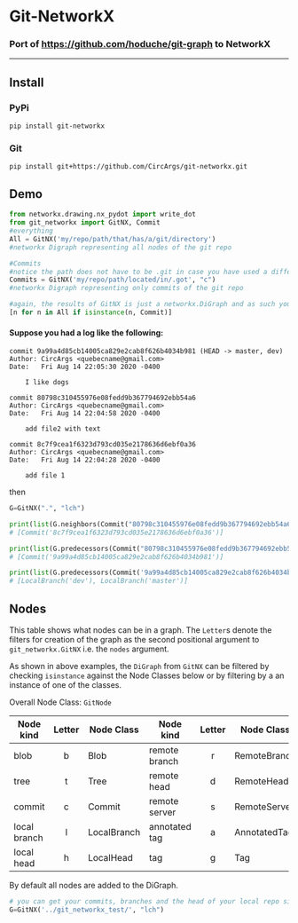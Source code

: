 # Git-NetworkX

### Port of https://github.com/hoduche/git-graph to NetworkX

---

## Install

### PyPi

`pip install git-networkx`

### Git

`pip install git+https://github.com/CircArgs/git-networkx.git`

## Demo

```python
from networkx.drawing.nx_pydot import write_dot
from git_networkx import GitNX, Commit
#everything
All = GitNX('my/repo/path/that/has/a/git/directory')
#networkx Digraph representing all nodes of the git repo

#Commits
#notice the path does not have to be .git in case you have used a different name
Commits = GitNX('my/repo/path/located/in/.got', "c")
#networkx Digraph representing only commits of the git repo

#again, the results of GitNX is just a networkx.DiGraph and as such you can do anything you would on such an object
[n for n in All if isinstance(n, Commit)]

```

#### Suppose you had a log like the following:

```
commit 9a99a4d85cb14005ca829e2cab8f626b4034b981 (HEAD -> master, dev)
Author: CircArgs <quebecname@gmail.com>
Date:   Fri Aug 14 22:05:30 2020 -0400

    I like dogs

commit 80798c310455976e08fedd9b367794692ebb54a6
Author: CircArgs <quebecname@gmail.com>
Date:   Fri Aug 14 22:04:58 2020 -0400

    add file2 with text

commit 8c7f9cea1f6323d793cd035e2178636d6ebf0a36
Author: CircArgs <quebecname@gmail.com>
Date:   Fri Aug 14 22:04:28 2020 -0400

    add file 1

```

then

```python
G=GitNX(".", "lch")

print(list(G.neighbors(Commit("80798c310455976e08fedd9b367794692ebb54a6"))))
# [Commit('8c7f9cea1f6323d793cd035e2178636d6ebf0a36')]

print(list(G.predecessors(Commit("80798c310455976e08fedd9b367794692ebb54a6"))))
# [Commit('9a99a4d85cb14005ca829e2cab8f626b4034b981')]

print(list(G.predecessors(Commit('9a99a4d85cb14005ca829e2cab8f626b4034b981'))))
# [LocalBranch('dev'), LocalBranch('master')]
```

## Nodes

This table shows what nodes can be in a graph. The `Letter`s denote the filters for creation of the graph as the second positional argument to `git_networkx.GitNX` i.e. the `nodes` argument.

As shown in above examples, the `DiGraph` from `GitNX` can be filtered by checking `isinstance` against the Node Classes below or by filtering by a an instance of one of the classes.

Overall Node Class: `GitNode`

| Node kind    | Letter | Node Class  | Node kind     | Letter | Node Class   |
| ------------ | :----: | ----------- | ------------- | :----: | ------------ |
| blob         |   b    | Blob        | remote branch |   r    | RemoteBranch |
| tree         |   t    | Tree        | remote head   |   d    | RemoteHead   |
| commit       |   c    | Commit      | remote server |   s    | RemoteServer |
| local branch |   l    | LocalBranch | annotated tag |   a    | AnnotatedTag |
| local head   |   h    | LocalHead   | tag           |   g    | Tag          |

By default all nodes are added to the DiGraph.

```python
# you can get your commits, branches and the head of your local repo simply with lch
G=GitNX('../git_networkx_test/', "lch")

```
